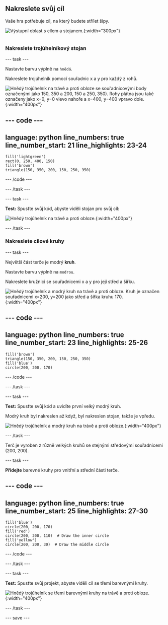 ## Nakreslete svůj cíl

<div style="display: flex; flex-wrap: wrap">
<div style="flex-basis: 200px; flex-grow: 1; margin-right: 15px;">
Vaše hra potřebuje cíl, na který budete střílet šípy.
</div>
<div>

![Výstupní oblast s cílem a stojanem.](images/three-circles.png){:width="300px"}

</div>
</div>

### Nakreslete trojúhelníkový stojan

--- task ---

Nastavte barvu výplně na `hnědá`.

Nakreslete trojúhelník pomocí souřadnic x a y pro každý z rohů.

![Hnědý trojúhelník na trávě a proti obloze se souřadnicovými body označenými jako 150, 350 a 200, 150 a 250, 350). Rohy plátna jsou také označeny jako x=0, y=0 vlevo nahoře a x=400, y=400 vpravo dole.](images/stand_coords.png){:width="400px"}

--- code ---
---
language: python line_numbers: true line_number_start: 21
line_highlights: 23-24
---

    fill('lightgreen')  
    rect(0, 250, 400, 150)  
    fill('brown') 
    triangle(150, 350, 200, 150, 250, 350)

--- /code ---

--- /task ---

--- task ---

**Test:** Spusťte svůj kód, abyste viděli stojan pro svůj cíl:

![Hnědý trojúhelník na trávě a proti obloze.](images/target-stand.png){:width="400px"}

--- /task ---

### Nakreslete cílové kruhy

--- task ---

Největší část terče je modrý **kruh**.

Nastavte barvu výplně na `modrou`.

Nakreslete kružnici se souřadnicemi x a y pro její střed a šířku.

![Hnědý trojúhelník a modrý kruh na trávě a proti obloze. Kruh je označen souřadnicemi x=200, y=200 jako střed a šířka kruhu 170.](images/circle-coords.png){:width="400px"}

--- code ---
---
language: python line_numbers: true line_number_start: 23
line_highlights: 25-26
---

    fill('brown')  
    triangle(150, 350, 200, 150, 250, 350)  
    fill('blue')  
    circle(200, 200, 170)

--- /code ---

--- /task ---

--- task ---

**Test:** Spusťte svůj kód a uvidíte první velký modrý kruh.

Modrý kruh byl nakreslen až když, byl nakreslen stojan, takže je vpředu.

![Hnědý trojúhelník a modrý kruh na trávě a proti obloze.](images/blue-circle.png){:width="400px"}

--- /task ---

Terč je vyroben z různě velkých kruhů se stejnými středovými souřadnicemi (200, 200).

--- task ---

**Přidejte** barevné kruhy pro vnitřní a střední části terče.

--- code ---
---
language: python line_numbers: true line_number_start: 25
line_highlights: 27-30
---

    fill('blue')  
    circle(200, 200, 170)  
    fill('red')  
    circle(200, 200, 110)  # Draw the inner circle 
    fill('yellow')       
    circle(200, 200, 30)  # Draw the middle circle

--- /code ---

--- /task ---

--- task ---

**Test:** Spusťte svůj projekt, abyste viděli cíl se třemi barevnými kruhy.

![Hnědý trojúhelník se třemi barevnými kruhy na trávě a proti obloze.](images/three-circles.png){:width="400px"}

--- /task ---

--- save ---
